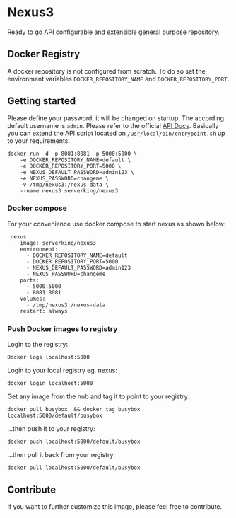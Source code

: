 # Nexus3
Ready to go API configurable and extensible general purpose repository.

## Docker Registry
A docker repository is not configured from scratch. To do so set the environment variables `DOCKER_REPOSITORY_NAME` and `DOCKER_REPOSITORY_PORT`.

## Getting started
Please define your password, it will be changed on startup. The according default username is `admin`. Please refer to the official [API Docs](https://books.sonatype.com/nexus-book/reference3/scripting.html). Basically you can extend the API script located on `/usr/local/bin/entrypoint.sh` up to your requirements.

```
docker run -d -p 8081:8081 -p 5000:5000 \
    -e DOCKER_REPOSITORY_NAME=default \
    -e DOCKER_REPOSITORY_PORT=5000 \
    -e NEXUS_DEFAULT_PASSWORD=admin123 \
    -e NEXUS_PASSWORD=changeme \
    -v /tmp/nexus3:/nexus-data \
    --name nexus3 serverking/nexus3
``` 

### Docker compose 
For your convenience use docker compose to start nexus as shown below:

```
 nexus:
    image: serverking/nexus3
    environment:
      - DOCKER_REPOSITORY_NAME=default
      - DOCKER_REPOSITORY_PORT=5000
      - NEXUS_DEFAULT_PASSWORD=admin123
      - NEXUS_PASSWORD=changeme
    ports:
      - 5000:5000
      - 8081:8081
    volumes:
      - /tmp/nexus3:/nexus-data
    restart: always
```

### Push Docker images to registry

Login to the registry:
```
Docker logs localhost:5000
```
Login to your local registry eg. nexus:
```
docker login localhost:5000
```
Get any image from the hub and tag it to point to your registry:
```
docker pull busybox  && docker tag busybox localhost:5000/default/busybox
```
...then push it to your registry:
```
docker push localhost:5000/default/busybox
```
...then pull it back from your registry:
```
docker pull localhost:5000/default/busybox
```

## Contribute
If you want to further customize this image, please feel free to contribute.

